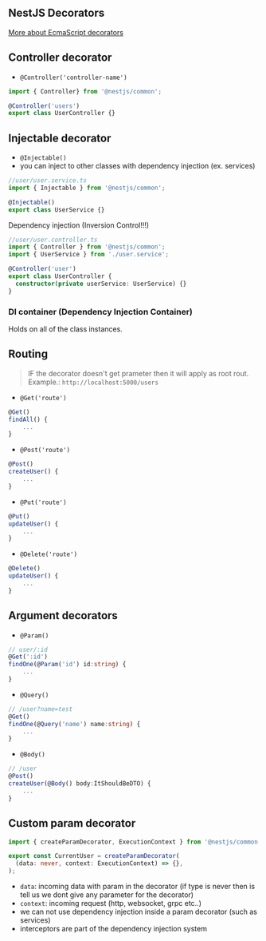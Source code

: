 ## NestJS Decorators

[More about EcmaScript decorators](https://medium.com/google-developers/exploring-es7-decorators-76ecb65fb841)

## Controller decorator

- ```@Controller('controller-name')```

```ts
import { Controller} from '@nestjs/common';

@Controller('users')
export class UserController {}
```

## Injectable decorator

- ```@Injectable()```
- you can inject to other classes with dependency injection (ex. services)
  
```ts
//user/user.service.ts
import { Injectable } from '@nestjs/common';

@Injectable()
export class UserService {}
```

Dependency injection (Inversion Control!!!)
```ts
//user/user.controller.ts
import { Controller } from '@nestjs/common';
import { UserService } from './user.service';

@Controller('user')
export class UserController {
  constructor(private userService: UserService) {}
}
```

### DI container (Dependency Injection Container)
Holds on all of the class instances.

## Routing

> IF the decorator doesn't get prameter then it will apply as root rout. Example.: ```http://localhost:5000/users```

- ```@Get('route')```

```ts
@Get()
findAll() {
    ...
}
```

- ```@Post('route')```

```ts
@Post()
createUser() {
    ...
}
```

- ```@Put('route')```

```ts
@Put()
updateUser() {
    ...
}
```

- ```@Delete('route')```

```ts
@Delete()
updateUser() {
    ...
}
```

## Argument decorators

- ```@Param()```

```ts
// user/:id
@Get(':id')
findOne(@Param('id') id:string) {
    ...
}
```

- ```@Query()```

```ts
// /user?name=test
@Get()
findOne(@Query('name') name:string) {
    ...
}
```

- ```@Body()```

```ts
// /user
@Post()
createUser(@Body() body:ItShouldBeDTO) {
    ...
}
```

## Custom param decorator

```ts
import { createParamDecorator, ExecutionContext } from '@nestjs/common';

export const CurrentUser = createParamDecorator(
  (data: never, context: ExecutionContext) => {},
);
```
- ```data```: incoming data with param in the decorator (if type is never then is tell us we dont give any parameter for the decorator)
- ```context```: incoming request (http, websocket, grpc etc..)
- we can not use dependency injection inside a param decorator (such as services)
- interceptors are part of the dependency injection system
